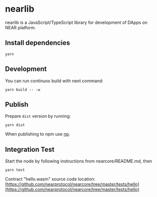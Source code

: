 
nearlib
=======

nearlib is a JavaScript/TypeScript library for development of DApps on NEAR platform.

Install dependencies
--------------------

```
yarn
```

Development
-----------

You can run continuos build with next command:

```
yarn build -- -w
```

Publish
-------

Prepare `dist` version by running:

```
yarn dist
```

When publishing to npm use [np](https://github.com/sindresorhus/np).

Integration Test
----------------

Start the node by following instructions from nearcore/README.md, then

```
yarn test
```

Contract "hello.wasm" source code location: [https://github.com/nearprotocol/nearcore/tree/master/tests/hello](https://github.com/nearprotocol/nearcore/tree/master/tests/hello)


